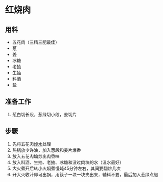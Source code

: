 # 红烧肉

## 用料
- 五花肉（三精三肥最佳）
- 葱
- 姜
- 冰糖
- 老抽
- 生抽
- 料酒
- 盐

## 准备工作
1. 葱白切长段，葱绿切小段，姜切片

## 步骤
1. 先将五花肉[焯水](../tips/焯水.md)处理
2. 热锅放少许油，加入葱段和姜片爆香
3. 放入五花肉煸炒出肉香味
4. 放入料酒、生抽、老抽、冰糖和没过肉块的水（温水最好）
5. 大火煮开后转小火焖煮慢炖45分钟左右，其间要翻炒几次
6. 开大火收汁即可出锅，用筷子一块一块夹出来，辅料不要，最后加入葱绿点缀

